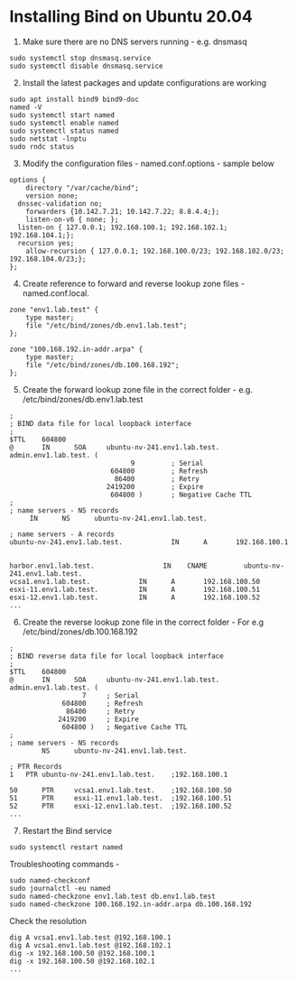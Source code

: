 # Installing Bind on Ubuntu 20.04

1. Make sure there are no DNS servers running - e.g. dnsmasq
```shell
sudo systemctl stop dnsmasq.service
sudo systemctl disable dnsmasq.service
```

2. Install the latest packages and update configurations are working
```shell
sudo apt install bind9 bind9-doc
named -V
sudo systemctl start named
sudo systemctl enable named
sudo systemctl status named
sudo netstat -lnptu
sudo rndc status
```

3. Modify the configuration files - named.conf.options - sample below
```
options {
	directory "/var/cache/bind";
	version none;
  dnssec-validation no;
	forwarders {10.142.7.21; 10.142.7.22; 8.8.4.4;};
	listen-on-v6 { none; }; 
  listen-on { 127.0.0.1; 192.168.100.1; 192.168.102.1; 192.168.104.1;};
  recursion yes;
	allow-recursion { 127.0.0.1; 192.168.100.0/23; 192.168.102.0/23; 192.168.104.0/23;};
};
```

4. Create reference to forward and reverse lookup zone files - named.conf.local.
```
zone "env1.lab.test" {
    type master;
    file "/etc/bind/zones/db.env1.lab.test";
};

zone "100.168.192.in-addr.arpa" {
    type master;
    file "/etc/bind/zones/db.100.168.192";
};
```

5. Create the forward lookup zone file in the correct folder - e.g. /etc/bind/zones/db.env1.lab.test
```
;
; BIND data file for local loopback interface
;
$TTL    604800
@       IN      SOA     ubuntu-nv-241.env1.lab.test. admin.env1.lab.test. (
                              9         ; Serial
                         604800         ; Refresh
                          86400         ; Retry
                        2419200         ; Expire
                         604800 )       ; Negative Cache TTL
;
; name servers - NS records
     IN      NS      ubuntu-nv-241.env1.lab.test.

; name servers - A records
ubuntu-nv-241.env1.lab.test.            IN      A       192.168.100.1


harbor.env1.lab.test.			      IN 	CNAME	      ubuntu-nv-241.env1.lab.test.
vcsa1.env1.lab.test.            IN      A       192.168.100.50
esxi-11.env1.lab.test.          IN      A       192.168.100.51
esxi-12.env1.lab.test.          IN      A       192.168.100.52
...
```

6. Create the reverse lookup zone file in the correct folder - For e.g /etc/bind/zones/db.100.168.192
```
;
; BIND reverse data file for local loopback interface
;
$TTL	604800
@       IN      SOA     ubuntu-nv-241.env1.lab.test. admin.env1.lab.test. (
			      7		; Serial
			 604800		; Refresh
			  86400		; Retry
			2419200		; Expire
			 604800 )	; Negative Cache TTL
;
; name servers - NS records
     	NS      ubuntu-nv-241.env1.lab.test.

; PTR Records
1	PTR	ubuntu-nv-241.env1.lab.test.	;192.168.100.1

50  	PTR     vcsa1.env1.lab.test.  	;192.168.100.50
51  	PTR     esxi-11.env1.lab.test.  ;192.168.100.51
52  	PTR     esxi-12.env1.lab.test.  ;192.168.100.52
...
```

7. Restart the Bind service
```shell
sudo systemctl restart named
```

Troubleshooting commands - 
```shell
sudo named-checkconf
sudo journalctl -eu named
sudo named-checkzone env1.lab.test db.env1.lab.test
sudo named-checkzone 100.168.192.in-addr.arpa db.100.168.192
```

Check the resolution
```shell
dig A vcsa1.env1.lab.test @192.168.100.1
dig A vcsa1.env1.lab.test @192.168.102.1
dig -x 192.168.100.50 @192.168.100.1
dig -x 192.168.100.50 @192.168.102.1
...
```
